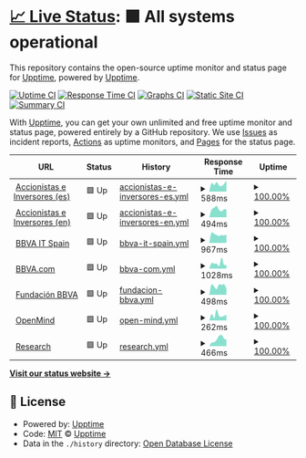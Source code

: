 # [📈 Live Status](https://upptime.github.io/upptime): <!--live status--> **🟩 All systems operational**

This repository contains the open-source uptime monitor and status page for [Upptime](https://upptime.js.org), powered by [Upptime](https://github.com/upptime/upptime).

[![Uptime CI](https://github.com/next-franciscocalle/openweb-uptime/workflows/Uptime%20CI/badge.svg)](https://github.com/next-franciscocalle/openweb-uptime/actions?query=workflow%3A%22Uptime+CI%22)
[![Response Time CI](https://github.com/next-franciscocalle/openweb-uptime/workflows/Response%20Time%20CI/badge.svg)](https://github.com/next-franciscocalle/openweb-uptime/actions?query=workflow%3A%22Response+Time+CI%22)
[![Graphs CI](https://github.com/next-franciscocalle/openweb-uptime/workflows/Graphs%20CI/badge.svg)](https://github.com/next-franciscocalle/openweb-uptime/actions?query=workflow%3A%22Graphs+CI%22)
[![Static Site CI](https://github.com/next-franciscocalle/openweb-uptime/workflows/Static%20Site%20CI/badge.svg)](https://github.com/next-franciscocalle/openweb-uptime/actions?query=workflow%3A%22Static+Site+CI%22)
[![Summary CI](https://github.com/next-franciscocalle/openweb-uptime/workflows/Summary%20CI/badge.svg)](https://github.com/next-franciscocalle/openweb-uptime/actions?query=workflow%3A%22Summary+CI%22)

With [Upptime](https://upptime.js.org), you can get your own unlimited and free uptime monitor and status page, powered entirely by a GitHub repository. We use [Issues](https://github.com/upptime/upptime/issues) as incident reports, [Actions](https://github.com/next-franciscocalle/openweb-uptime/actions) as uptime monitors, and [Pages](https://upptime.github.io/upptime) for the status page.

<!--start: status pages-->
<!-- This summary is generated by Upptime (https://github.com/upptime/upptime) -->
<!-- Do not edit this manually, your changes will be overwritten -->
<!-- prettier-ignore -->
| URL | Status | History | Response Time | Uptime |
| --- | ------ | ------- | ------------- | ------ |
| <img alt="" src="https://webpublicas.bbva.com/assets/images/favicon.png" height="13"> [Accionistas e Inversores (es)](https://accionistaseinversores.bbva.com/) | 🟩 Up | [accionistas-e-inversores-es.yml](https://github.com/BBVA-Openweb/uptime-sites/commits/HEAD/history/accionistas-e-inversores-es.yml) | <details><summary><img alt="Response time graph" src="./graphs/accionistas-e-inversores-es/response-time-week.png" height="20"> 588ms</summary><br><a href="https://uptime.openweb.bbva/history/accionistas-e-inversores-es"><img alt="Response time 510" src="https://img.shields.io/endpoint?url=https%3A%2F%2Fraw.githubusercontent.com%2FBBVA-Openweb%2Fuptime-sites%2FHEAD%2Fapi%2Faccionistas-e-inversores-es%2Fresponse-time.json"></a><br><a href="https://uptime.openweb.bbva/history/accionistas-e-inversores-es"><img alt="24-hour response time 541" src="https://img.shields.io/endpoint?url=https%3A%2F%2Fraw.githubusercontent.com%2FBBVA-Openweb%2Fuptime-sites%2FHEAD%2Fapi%2Faccionistas-e-inversores-es%2Fresponse-time-day.json"></a><br><a href="https://uptime.openweb.bbva/history/accionistas-e-inversores-es"><img alt="7-day response time 588" src="https://img.shields.io/endpoint?url=https%3A%2F%2Fraw.githubusercontent.com%2FBBVA-Openweb%2Fuptime-sites%2FHEAD%2Fapi%2Faccionistas-e-inversores-es%2Fresponse-time-week.json"></a><br><a href="https://uptime.openweb.bbva/history/accionistas-e-inversores-es"><img alt="30-day response time 559" src="https://img.shields.io/endpoint?url=https%3A%2F%2Fraw.githubusercontent.com%2FBBVA-Openweb%2Fuptime-sites%2FHEAD%2Fapi%2Faccionistas-e-inversores-es%2Fresponse-time-month.json"></a><br><a href="https://uptime.openweb.bbva/history/accionistas-e-inversores-es"><img alt="1-year response time 510" src="https://img.shields.io/endpoint?url=https%3A%2F%2Fraw.githubusercontent.com%2FBBVA-Openweb%2Fuptime-sites%2FHEAD%2Fapi%2Faccionistas-e-inversores-es%2Fresponse-time-year.json"></a></details> | <details><summary><a href="https://uptime.openweb.bbva/history/accionistas-e-inversores-es">100.00%</a></summary><a href="https://uptime.openweb.bbva/history/accionistas-e-inversores-es"><img alt="All-time uptime 100.00%" src="https://img.shields.io/endpoint?url=https%3A%2F%2Fraw.githubusercontent.com%2FBBVA-Openweb%2Fuptime-sites%2FHEAD%2Fapi%2Faccionistas-e-inversores-es%2Fuptime.json"></a><br><a href="https://uptime.openweb.bbva/history/accionistas-e-inversores-es"><img alt="24-hour uptime 100.00%" src="https://img.shields.io/endpoint?url=https%3A%2F%2Fraw.githubusercontent.com%2FBBVA-Openweb%2Fuptime-sites%2FHEAD%2Fapi%2Faccionistas-e-inversores-es%2Fuptime-day.json"></a><br><a href="https://uptime.openweb.bbva/history/accionistas-e-inversores-es"><img alt="7-day uptime 100.00%" src="https://img.shields.io/endpoint?url=https%3A%2F%2Fraw.githubusercontent.com%2FBBVA-Openweb%2Fuptime-sites%2FHEAD%2Fapi%2Faccionistas-e-inversores-es%2Fuptime-week.json"></a><br><a href="https://uptime.openweb.bbva/history/accionistas-e-inversores-es"><img alt="30-day uptime 100.00%" src="https://img.shields.io/endpoint?url=https%3A%2F%2Fraw.githubusercontent.com%2FBBVA-Openweb%2Fuptime-sites%2FHEAD%2Fapi%2Faccionistas-e-inversores-es%2Fuptime-month.json"></a><br><a href="https://uptime.openweb.bbva/history/accionistas-e-inversores-es"><img alt="1-year uptime 100.00%" src="https://img.shields.io/endpoint?url=https%3A%2F%2Fraw.githubusercontent.com%2FBBVA-Openweb%2Fuptime-sites%2FHEAD%2Fapi%2Faccionistas-e-inversores-es%2Fuptime-year.json"></a></details>
| <img alt="" src="https://webpublicas.bbva.com/assets/images/favicon.png" height="13"> [Accionistas e Inversores (en)](https://shareholdersandinvestors.bbva.com/) | 🟩 Up | [accionistas-e-inversores-en.yml](https://github.com/BBVA-Openweb/uptime-sites/commits/HEAD/history/accionistas-e-inversores-en.yml) | <details><summary><img alt="Response time graph" src="./graphs/accionistas-e-inversores-en/response-time-week.png" height="20"> 494ms</summary><br><a href="https://uptime.openweb.bbva/history/accionistas-e-inversores-en"><img alt="Response time 470" src="https://img.shields.io/endpoint?url=https%3A%2F%2Fraw.githubusercontent.com%2FBBVA-Openweb%2Fuptime-sites%2FHEAD%2Fapi%2Faccionistas-e-inversores-en%2Fresponse-time.json"></a><br><a href="https://uptime.openweb.bbva/history/accionistas-e-inversores-en"><img alt="24-hour response time 458" src="https://img.shields.io/endpoint?url=https%3A%2F%2Fraw.githubusercontent.com%2FBBVA-Openweb%2Fuptime-sites%2FHEAD%2Fapi%2Faccionistas-e-inversores-en%2Fresponse-time-day.json"></a><br><a href="https://uptime.openweb.bbva/history/accionistas-e-inversores-en"><img alt="7-day response time 494" src="https://img.shields.io/endpoint?url=https%3A%2F%2Fraw.githubusercontent.com%2FBBVA-Openweb%2Fuptime-sites%2FHEAD%2Fapi%2Faccionistas-e-inversores-en%2Fresponse-time-week.json"></a><br><a href="https://uptime.openweb.bbva/history/accionistas-e-inversores-en"><img alt="30-day response time 507" src="https://img.shields.io/endpoint?url=https%3A%2F%2Fraw.githubusercontent.com%2FBBVA-Openweb%2Fuptime-sites%2FHEAD%2Fapi%2Faccionistas-e-inversores-en%2Fresponse-time-month.json"></a><br><a href="https://uptime.openweb.bbva/history/accionistas-e-inversores-en"><img alt="1-year response time 470" src="https://img.shields.io/endpoint?url=https%3A%2F%2Fraw.githubusercontent.com%2FBBVA-Openweb%2Fuptime-sites%2FHEAD%2Fapi%2Faccionistas-e-inversores-en%2Fresponse-time-year.json"></a></details> | <details><summary><a href="https://uptime.openweb.bbva/history/accionistas-e-inversores-en">100.00%</a></summary><a href="https://uptime.openweb.bbva/history/accionistas-e-inversores-en"><img alt="All-time uptime 100.00%" src="https://img.shields.io/endpoint?url=https%3A%2F%2Fraw.githubusercontent.com%2FBBVA-Openweb%2Fuptime-sites%2FHEAD%2Fapi%2Faccionistas-e-inversores-en%2Fuptime.json"></a><br><a href="https://uptime.openweb.bbva/history/accionistas-e-inversores-en"><img alt="24-hour uptime 100.00%" src="https://img.shields.io/endpoint?url=https%3A%2F%2Fraw.githubusercontent.com%2FBBVA-Openweb%2Fuptime-sites%2FHEAD%2Fapi%2Faccionistas-e-inversores-en%2Fuptime-day.json"></a><br><a href="https://uptime.openweb.bbva/history/accionistas-e-inversores-en"><img alt="7-day uptime 100.00%" src="https://img.shields.io/endpoint?url=https%3A%2F%2Fraw.githubusercontent.com%2FBBVA-Openweb%2Fuptime-sites%2FHEAD%2Fapi%2Faccionistas-e-inversores-en%2Fuptime-week.json"></a><br><a href="https://uptime.openweb.bbva/history/accionistas-e-inversores-en"><img alt="30-day uptime 100.00%" src="https://img.shields.io/endpoint?url=https%3A%2F%2Fraw.githubusercontent.com%2FBBVA-Openweb%2Fuptime-sites%2FHEAD%2Fapi%2Faccionistas-e-inversores-en%2Fuptime-month.json"></a><br><a href="https://uptime.openweb.bbva/history/accionistas-e-inversores-en"><img alt="1-year uptime 100.00%" src="https://img.shields.io/endpoint?url=https%3A%2F%2Fraw.githubusercontent.com%2FBBVA-Openweb%2Fuptime-sites%2FHEAD%2Fapi%2Faccionistas-e-inversores-en%2Fuptime-year.json"></a></details>
| <img alt="" src="https://webpublicas.bbva.com/assets/images/favicon.png" height="13"> [BBVA IT Spain](https://www.bbvaitspain.com) | 🟩 Up | [bbva-it-spain.yml](https://github.com/BBVA-Openweb/uptime-sites/commits/HEAD/history/bbva-it-spain.yml) | <details><summary><img alt="Response time graph" src="./graphs/bbva-it-spain/response-time-week.png" height="20"> 967ms</summary><br><a href="https://uptime.openweb.bbva/history/bbva-it-spain"><img alt="Response time 886" src="https://img.shields.io/endpoint?url=https%3A%2F%2Fraw.githubusercontent.com%2FBBVA-Openweb%2Fuptime-sites%2FHEAD%2Fapi%2Fbbva-it-spain%2Fresponse-time.json"></a><br><a href="https://uptime.openweb.bbva/history/bbva-it-spain"><img alt="24-hour response time 1028" src="https://img.shields.io/endpoint?url=https%3A%2F%2Fraw.githubusercontent.com%2FBBVA-Openweb%2Fuptime-sites%2FHEAD%2Fapi%2Fbbva-it-spain%2Fresponse-time-day.json"></a><br><a href="https://uptime.openweb.bbva/history/bbva-it-spain"><img alt="7-day response time 967" src="https://img.shields.io/endpoint?url=https%3A%2F%2Fraw.githubusercontent.com%2FBBVA-Openweb%2Fuptime-sites%2FHEAD%2Fapi%2Fbbva-it-spain%2Fresponse-time-week.json"></a><br><a href="https://uptime.openweb.bbva/history/bbva-it-spain"><img alt="30-day response time 949" src="https://img.shields.io/endpoint?url=https%3A%2F%2Fraw.githubusercontent.com%2FBBVA-Openweb%2Fuptime-sites%2FHEAD%2Fapi%2Fbbva-it-spain%2Fresponse-time-month.json"></a><br><a href="https://uptime.openweb.bbva/history/bbva-it-spain"><img alt="1-year response time 886" src="https://img.shields.io/endpoint?url=https%3A%2F%2Fraw.githubusercontent.com%2FBBVA-Openweb%2Fuptime-sites%2FHEAD%2Fapi%2Fbbva-it-spain%2Fresponse-time-year.json"></a></details> | <details><summary><a href="https://uptime.openweb.bbva/history/bbva-it-spain">100.00%</a></summary><a href="https://uptime.openweb.bbva/history/bbva-it-spain"><img alt="All-time uptime 100.00%" src="https://img.shields.io/endpoint?url=https%3A%2F%2Fraw.githubusercontent.com%2FBBVA-Openweb%2Fuptime-sites%2FHEAD%2Fapi%2Fbbva-it-spain%2Fuptime.json"></a><br><a href="https://uptime.openweb.bbva/history/bbva-it-spain"><img alt="24-hour uptime 100.00%" src="https://img.shields.io/endpoint?url=https%3A%2F%2Fraw.githubusercontent.com%2FBBVA-Openweb%2Fuptime-sites%2FHEAD%2Fapi%2Fbbva-it-spain%2Fuptime-day.json"></a><br><a href="https://uptime.openweb.bbva/history/bbva-it-spain"><img alt="7-day uptime 100.00%" src="https://img.shields.io/endpoint?url=https%3A%2F%2Fraw.githubusercontent.com%2FBBVA-Openweb%2Fuptime-sites%2FHEAD%2Fapi%2Fbbva-it-spain%2Fuptime-week.json"></a><br><a href="https://uptime.openweb.bbva/history/bbva-it-spain"><img alt="30-day uptime 100.00%" src="https://img.shields.io/endpoint?url=https%3A%2F%2Fraw.githubusercontent.com%2FBBVA-Openweb%2Fuptime-sites%2FHEAD%2Fapi%2Fbbva-it-spain%2Fuptime-month.json"></a><br><a href="https://uptime.openweb.bbva/history/bbva-it-spain"><img alt="1-year uptime 100.00%" src="https://img.shields.io/endpoint?url=https%3A%2F%2Fraw.githubusercontent.com%2FBBVA-Openweb%2Fuptime-sites%2FHEAD%2Fapi%2Fbbva-it-spain%2Fuptime-year.json"></a></details>
| <img alt="" src="https://webpublicas.bbva.com/assets/images/favicon.png" height="13"> [BBVA.com](https://www.bbva.com) | 🟩 Up | [bbva-com.yml](https://github.com/BBVA-Openweb/uptime-sites/commits/HEAD/history/bbva-com.yml) | <details><summary><img alt="Response time graph" src="./graphs/bbva-com/response-time-week.png" height="20"> 1028ms</summary><br><a href="https://uptime.openweb.bbva/history/bbva-com"><img alt="Response time 809" src="https://img.shields.io/endpoint?url=https%3A%2F%2Fraw.githubusercontent.com%2FBBVA-Openweb%2Fuptime-sites%2FHEAD%2Fapi%2Fbbva-com%2Fresponse-time.json"></a><br><a href="https://uptime.openweb.bbva/history/bbva-com"><img alt="24-hour response time 741" src="https://img.shields.io/endpoint?url=https%3A%2F%2Fraw.githubusercontent.com%2FBBVA-Openweb%2Fuptime-sites%2FHEAD%2Fapi%2Fbbva-com%2Fresponse-time-day.json"></a><br><a href="https://uptime.openweb.bbva/history/bbva-com"><img alt="7-day response time 1028" src="https://img.shields.io/endpoint?url=https%3A%2F%2Fraw.githubusercontent.com%2FBBVA-Openweb%2Fuptime-sites%2FHEAD%2Fapi%2Fbbva-com%2Fresponse-time-week.json"></a><br><a href="https://uptime.openweb.bbva/history/bbva-com"><img alt="30-day response time 961" src="https://img.shields.io/endpoint?url=https%3A%2F%2Fraw.githubusercontent.com%2FBBVA-Openweb%2Fuptime-sites%2FHEAD%2Fapi%2Fbbva-com%2Fresponse-time-month.json"></a><br><a href="https://uptime.openweb.bbva/history/bbva-com"><img alt="1-year response time 809" src="https://img.shields.io/endpoint?url=https%3A%2F%2Fraw.githubusercontent.com%2FBBVA-Openweb%2Fuptime-sites%2FHEAD%2Fapi%2Fbbva-com%2Fresponse-time-year.json"></a></details> | <details><summary><a href="https://uptime.openweb.bbva/history/bbva-com">100.00%</a></summary><a href="https://uptime.openweb.bbva/history/bbva-com"><img alt="All-time uptime 100.00%" src="https://img.shields.io/endpoint?url=https%3A%2F%2Fraw.githubusercontent.com%2FBBVA-Openweb%2Fuptime-sites%2FHEAD%2Fapi%2Fbbva-com%2Fuptime.json"></a><br><a href="https://uptime.openweb.bbva/history/bbva-com"><img alt="24-hour uptime 100.00%" src="https://img.shields.io/endpoint?url=https%3A%2F%2Fraw.githubusercontent.com%2FBBVA-Openweb%2Fuptime-sites%2FHEAD%2Fapi%2Fbbva-com%2Fuptime-day.json"></a><br><a href="https://uptime.openweb.bbva/history/bbva-com"><img alt="7-day uptime 100.00%" src="https://img.shields.io/endpoint?url=https%3A%2F%2Fraw.githubusercontent.com%2FBBVA-Openweb%2Fuptime-sites%2FHEAD%2Fapi%2Fbbva-com%2Fuptime-week.json"></a><br><a href="https://uptime.openweb.bbva/history/bbva-com"><img alt="30-day uptime 100.00%" src="https://img.shields.io/endpoint?url=https%3A%2F%2Fraw.githubusercontent.com%2FBBVA-Openweb%2Fuptime-sites%2FHEAD%2Fapi%2Fbbva-com%2Fuptime-month.json"></a><br><a href="https://uptime.openweb.bbva/history/bbva-com"><img alt="1-year uptime 100.00%" src="https://img.shields.io/endpoint?url=https%3A%2F%2Fraw.githubusercontent.com%2FBBVA-Openweb%2Fuptime-sites%2FHEAD%2Fapi%2Fbbva-com%2Fuptime-year.json"></a></details>
| <img alt="" src="https://webpublicas.bbva.com/assets/images/favicon.png" height="13"> [Fundación BBVA](https://www.fbbva.es/) | 🟩 Up | [fundacion-bbva.yml](https://github.com/BBVA-Openweb/uptime-sites/commits/HEAD/history/fundacion-bbva.yml) | <details><summary><img alt="Response time graph" src="./graphs/fundacion-bbva/response-time-week.png" height="20"> 498ms</summary><br><a href="https://uptime.openweb.bbva/history/fundacion-bbva"><img alt="Response time 484" src="https://img.shields.io/endpoint?url=https%3A%2F%2Fraw.githubusercontent.com%2FBBVA-Openweb%2Fuptime-sites%2FHEAD%2Fapi%2Ffundacion-bbva%2Fresponse-time.json"></a><br><a href="https://uptime.openweb.bbva/history/fundacion-bbva"><img alt="24-hour response time 424" src="https://img.shields.io/endpoint?url=https%3A%2F%2Fraw.githubusercontent.com%2FBBVA-Openweb%2Fuptime-sites%2FHEAD%2Fapi%2Ffundacion-bbva%2Fresponse-time-day.json"></a><br><a href="https://uptime.openweb.bbva/history/fundacion-bbva"><img alt="7-day response time 498" src="https://img.shields.io/endpoint?url=https%3A%2F%2Fraw.githubusercontent.com%2FBBVA-Openweb%2Fuptime-sites%2FHEAD%2Fapi%2Ffundacion-bbva%2Fresponse-time-week.json"></a><br><a href="https://uptime.openweb.bbva/history/fundacion-bbva"><img alt="30-day response time 458" src="https://img.shields.io/endpoint?url=https%3A%2F%2Fraw.githubusercontent.com%2FBBVA-Openweb%2Fuptime-sites%2FHEAD%2Fapi%2Ffundacion-bbva%2Fresponse-time-month.json"></a><br><a href="https://uptime.openweb.bbva/history/fundacion-bbva"><img alt="1-year response time 484" src="https://img.shields.io/endpoint?url=https%3A%2F%2Fraw.githubusercontent.com%2FBBVA-Openweb%2Fuptime-sites%2FHEAD%2Fapi%2Ffundacion-bbva%2Fresponse-time-year.json"></a></details> | <details><summary><a href="https://uptime.openweb.bbva/history/fundacion-bbva">100.00%</a></summary><a href="https://uptime.openweb.bbva/history/fundacion-bbva"><img alt="All-time uptime 99.99%" src="https://img.shields.io/endpoint?url=https%3A%2F%2Fraw.githubusercontent.com%2FBBVA-Openweb%2Fuptime-sites%2FHEAD%2Fapi%2Ffundacion-bbva%2Fuptime.json"></a><br><a href="https://uptime.openweb.bbva/history/fundacion-bbva"><img alt="24-hour uptime 100.00%" src="https://img.shields.io/endpoint?url=https%3A%2F%2Fraw.githubusercontent.com%2FBBVA-Openweb%2Fuptime-sites%2FHEAD%2Fapi%2Ffundacion-bbva%2Fuptime-day.json"></a><br><a href="https://uptime.openweb.bbva/history/fundacion-bbva"><img alt="7-day uptime 100.00%" src="https://img.shields.io/endpoint?url=https%3A%2F%2Fraw.githubusercontent.com%2FBBVA-Openweb%2Fuptime-sites%2FHEAD%2Fapi%2Ffundacion-bbva%2Fuptime-week.json"></a><br><a href="https://uptime.openweb.bbva/history/fundacion-bbva"><img alt="30-day uptime 100.00%" src="https://img.shields.io/endpoint?url=https%3A%2F%2Fraw.githubusercontent.com%2FBBVA-Openweb%2Fuptime-sites%2FHEAD%2Fapi%2Ffundacion-bbva%2Fuptime-month.json"></a><br><a href="https://uptime.openweb.bbva/history/fundacion-bbva"><img alt="1-year uptime 99.99%" src="https://img.shields.io/endpoint?url=https%3A%2F%2Fraw.githubusercontent.com%2FBBVA-Openweb%2Fuptime-sites%2FHEAD%2Fapi%2Ffundacion-bbva%2Fuptime-year.json"></a></details>
| <img alt="" src="https://webpublicas.bbva.com/assets/images/favicon.png" height="13"> [OpenMind](https://www.bbvaopenmind.com/) | 🟩 Up | [open-mind.yml](https://github.com/BBVA-Openweb/uptime-sites/commits/HEAD/history/open-mind.yml) | <details><summary><img alt="Response time graph" src="./graphs/open-mind/response-time-week.png" height="20"> 262ms</summary><br><a href="https://uptime.openweb.bbva/history/open-mind"><img alt="Response time 245" src="https://img.shields.io/endpoint?url=https%3A%2F%2Fraw.githubusercontent.com%2FBBVA-Openweb%2Fuptime-sites%2FHEAD%2Fapi%2Fopen-mind%2Fresponse-time.json"></a><br><a href="https://uptime.openweb.bbva/history/open-mind"><img alt="24-hour response time 234" src="https://img.shields.io/endpoint?url=https%3A%2F%2Fraw.githubusercontent.com%2FBBVA-Openweb%2Fuptime-sites%2FHEAD%2Fapi%2Fopen-mind%2Fresponse-time-day.json"></a><br><a href="https://uptime.openweb.bbva/history/open-mind"><img alt="7-day response time 262" src="https://img.shields.io/endpoint?url=https%3A%2F%2Fraw.githubusercontent.com%2FBBVA-Openweb%2Fuptime-sites%2FHEAD%2Fapi%2Fopen-mind%2Fresponse-time-week.json"></a><br><a href="https://uptime.openweb.bbva/history/open-mind"><img alt="30-day response time 264" src="https://img.shields.io/endpoint?url=https%3A%2F%2Fraw.githubusercontent.com%2FBBVA-Openweb%2Fuptime-sites%2FHEAD%2Fapi%2Fopen-mind%2Fresponse-time-month.json"></a><br><a href="https://uptime.openweb.bbva/history/open-mind"><img alt="1-year response time 245" src="https://img.shields.io/endpoint?url=https%3A%2F%2Fraw.githubusercontent.com%2FBBVA-Openweb%2Fuptime-sites%2FHEAD%2Fapi%2Fopen-mind%2Fresponse-time-year.json"></a></details> | <details><summary><a href="https://uptime.openweb.bbva/history/open-mind">100.00%</a></summary><a href="https://uptime.openweb.bbva/history/open-mind"><img alt="All-time uptime 99.99%" src="https://img.shields.io/endpoint?url=https%3A%2F%2Fraw.githubusercontent.com%2FBBVA-Openweb%2Fuptime-sites%2FHEAD%2Fapi%2Fopen-mind%2Fuptime.json"></a><br><a href="https://uptime.openweb.bbva/history/open-mind"><img alt="24-hour uptime 100.00%" src="https://img.shields.io/endpoint?url=https%3A%2F%2Fraw.githubusercontent.com%2FBBVA-Openweb%2Fuptime-sites%2FHEAD%2Fapi%2Fopen-mind%2Fuptime-day.json"></a><br><a href="https://uptime.openweb.bbva/history/open-mind"><img alt="7-day uptime 100.00%" src="https://img.shields.io/endpoint?url=https%3A%2F%2Fraw.githubusercontent.com%2FBBVA-Openweb%2Fuptime-sites%2FHEAD%2Fapi%2Fopen-mind%2Fuptime-week.json"></a><br><a href="https://uptime.openweb.bbva/history/open-mind"><img alt="30-day uptime 100.00%" src="https://img.shields.io/endpoint?url=https%3A%2F%2Fraw.githubusercontent.com%2FBBVA-Openweb%2Fuptime-sites%2FHEAD%2Fapi%2Fopen-mind%2Fuptime-month.json"></a><br><a href="https://uptime.openweb.bbva/history/open-mind"><img alt="1-year uptime 99.99%" src="https://img.shields.io/endpoint?url=https%3A%2F%2Fraw.githubusercontent.com%2FBBVA-Openweb%2Fuptime-sites%2FHEAD%2Fapi%2Fopen-mind%2Fuptime-year.json"></a></details>
| <img alt="" src="https://webpublicas.bbva.com/assets/images/favicon.png" height="13"> [Research](https://www.bbvaresearch.com/) | 🟩 Up | [research.yml](https://github.com/BBVA-Openweb/uptime-sites/commits/HEAD/history/research.yml) | <details><summary><img alt="Response time graph" src="./graphs/research/response-time-week.png" height="20"> 466ms</summary><br><a href="https://uptime.openweb.bbva/history/research"><img alt="Response time 495" src="https://img.shields.io/endpoint?url=https%3A%2F%2Fraw.githubusercontent.com%2FBBVA-Openweb%2Fuptime-sites%2FHEAD%2Fapi%2Fresearch%2Fresponse-time.json"></a><br><a href="https://uptime.openweb.bbva/history/research"><img alt="24-hour response time 508" src="https://img.shields.io/endpoint?url=https%3A%2F%2Fraw.githubusercontent.com%2FBBVA-Openweb%2Fuptime-sites%2FHEAD%2Fapi%2Fresearch%2Fresponse-time-day.json"></a><br><a href="https://uptime.openweb.bbva/history/research"><img alt="7-day response time 466" src="https://img.shields.io/endpoint?url=https%3A%2F%2Fraw.githubusercontent.com%2FBBVA-Openweb%2Fuptime-sites%2FHEAD%2Fapi%2Fresearch%2Fresponse-time-week.json"></a><br><a href="https://uptime.openweb.bbva/history/research"><img alt="30-day response time 436" src="https://img.shields.io/endpoint?url=https%3A%2F%2Fraw.githubusercontent.com%2FBBVA-Openweb%2Fuptime-sites%2FHEAD%2Fapi%2Fresearch%2Fresponse-time-month.json"></a><br><a href="https://uptime.openweb.bbva/history/research"><img alt="1-year response time 495" src="https://img.shields.io/endpoint?url=https%3A%2F%2Fraw.githubusercontent.com%2FBBVA-Openweb%2Fuptime-sites%2FHEAD%2Fapi%2Fresearch%2Fresponse-time-year.json"></a></details> | <details><summary><a href="https://uptime.openweb.bbva/history/research">100.00%</a></summary><a href="https://uptime.openweb.bbva/history/research"><img alt="All-time uptime 100.00%" src="https://img.shields.io/endpoint?url=https%3A%2F%2Fraw.githubusercontent.com%2FBBVA-Openweb%2Fuptime-sites%2FHEAD%2Fapi%2Fresearch%2Fuptime.json"></a><br><a href="https://uptime.openweb.bbva/history/research"><img alt="24-hour uptime 100.00%" src="https://img.shields.io/endpoint?url=https%3A%2F%2Fraw.githubusercontent.com%2FBBVA-Openweb%2Fuptime-sites%2FHEAD%2Fapi%2Fresearch%2Fuptime-day.json"></a><br><a href="https://uptime.openweb.bbva/history/research"><img alt="7-day uptime 100.00%" src="https://img.shields.io/endpoint?url=https%3A%2F%2Fraw.githubusercontent.com%2FBBVA-Openweb%2Fuptime-sites%2FHEAD%2Fapi%2Fresearch%2Fuptime-week.json"></a><br><a href="https://uptime.openweb.bbva/history/research"><img alt="30-day uptime 100.00%" src="https://img.shields.io/endpoint?url=https%3A%2F%2Fraw.githubusercontent.com%2FBBVA-Openweb%2Fuptime-sites%2FHEAD%2Fapi%2Fresearch%2Fuptime-month.json"></a><br><a href="https://uptime.openweb.bbva/history/research"><img alt="1-year uptime 100.00%" src="https://img.shields.io/endpoint?url=https%3A%2F%2Fraw.githubusercontent.com%2FBBVA-Openweb%2Fuptime-sites%2FHEAD%2Fapi%2Fresearch%2Fuptime-year.json"></a></details>

<!--end: status pages-->

[**Visit our status website →**](https://upptime.github.io/upptime)

## 📄 License

- Powered by: [Upptime](https://github.com/upptime/upptime)
- Code: [MIT](./LICENSE) © [Upptime](https://upptime.js.org)
- Data in the `./history` directory: [Open Database License](https://opendatacommons.org/licenses/odbl/1-0/)
